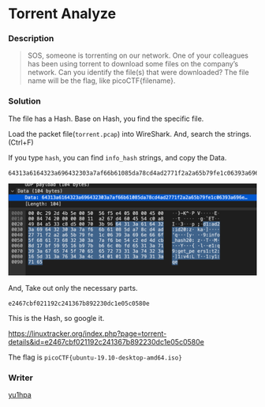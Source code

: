 # Torrent Analyze

### Description
> SOS, someone is torrenting on our network.
> One of your colleagues has been using torrent to download some files on the company’s network.
> Can you identify the file(s) that were downloaded? The file name will be the flag, like picoCTF{filename}.

### Solution
The file has a Hash.
Base on Hash, you find the specific file.

Load the packet file(`torrent.pcap`) into WireShark.
And, search the strings. (Ctrl+F)

If you type `hash`, you can find `info_hash` strings, and copy the Data.

```
64313a6164323a696432303a7af66b61085da78cd4ad2771f2a2a65b79fe1c06393a696e666f5f6861736832303a7af6be54c2ed4dcb8d17bf599516b97bb66c0bfd65313a71393a6765745f7065657273313a74323a165d313a76343a4c540101313a79313a7165
```

![](./assets/screenshot1.png)

And, Take out only the necessary parts.

```
e2467cbf021192c241367b892230dc1e05c0580e
```

This is the Hash, so google it.

https://linuxtracker.org/index.php?page=torrent-details&id=e2467cbf021192c241367b892230dc1e05c0580e

The flag is `picoCTF{ubuntu-19.10-desktop-amd64.iso}`

### Writer
[yu1hpa](https://twitter.com/yu1hpa)

